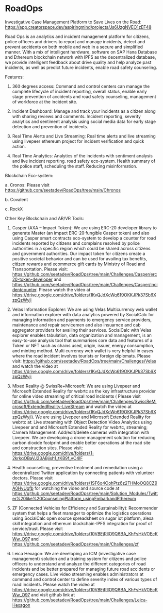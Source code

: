 # RoadOps
Investigative Case Management Platform to Save Lives on the Road: https://app.creatorspace.dev/aspiringmind/projects/Js6UzgNVEO1zEF48

Road Ops is an analytics and incident management platform for citizens, police officers and drivers to report and manage incidents, detect and prevent accidents on both mobile and web in a secure and simplified manner. With a mix of intelligent hardware, software on SAP Hana Database and Ethereum blockchain network with IPFS as the decentralized database, we provide intelligent feedback about drive quality and help analyze past incidents, as well as predict future incidents, enable road safety counseling.

Features:

1. 360 degrees access: Command and control centers can manage the complete lifecycle of incident reporting, overall status, enable early stage prevention of accidents and road safety counseling, management of workforce at the incident site.

2. Incident Dashboard: Manage and track your incidents  as a citizen along with sharing reviews and comments. Incident reporting, severity analytics and sentiment analysis using social media data for early stage detection and prevention of incidents. 

3. Real Time Alerts and Live Streaming: Real time alerts and live streaming using livepeer ethereum project for incident verification and quick action.

4. Real Time Analytics: Analytics of the incidents with sentiment analysis and live incident reporting.  road safety eco-system. Health summary of the police staff, scheduling the staff. Reducing misinformation.


Blockchain Eco-system:

a. Cronos: Please visit https://github.com/seetadev/RoadOps/tree/main/Chronos

b. Covalent

c. RockX


Other Key Blockchain and AR/VR Tools:

1. Casper  (AXA – Impact Token): 
We are using ERC-20 developer library to generate Master (an impact ERC-20 fungible Casper token) and also using Casper smart contracts eco-system to develop a counter for road incidents reported by citizens and complains resolved by police authorities in a specific region which could be shared across citizens and government authorities. Our impact token for citizens create a positive societal behavior and can be used for availing tax benefits, citizen rewards and ecommerce gift cards by Ministry of Road and Transportation. Please visit: https://github.com/seetadev/RoadOps/tree/main/Challenges/Casper/erc20-token-developer and https://github.com/seetadev/RoadOps/tree/main/Challenges/Casper/incidentcounter. Please watch the video at https://drive.google.com/drive/folders/1KvQJdXcWq619OKKJPk37Sb6XzpQzWyji

2. Velas Information Explorer: We are using Velas Multicurrency web wallet and information explorer with data analytics powered by SocialCalc for managing information and payments to emergency service providers, maintenance and repair servicemen and also insuarnce and cab aggregator providers for availing their services. SocialCalc with Velas explorer enables tabulation, data organization and management, is an easy-to-use analysis tool that summarises core data and features of a Token or NFT such as chains used, origin, issuer, energy consumption, and minting method.
Multi currency web wallet is very helpful in cases where the road incident involves tourists or foreign diplomats.
Please visit: https://github.com/seetadev/RoadOps/tree/main/Challenges/Velas and watch the video at https://drive.google.com/drive/folders/1KvQJdXcWq619OKKJPk37Sb6XzpQzWyji

3. Mixed Reality @ SwissRe+Microsoft: We are using Livepeer and Microsoft Extended Reality for webrtc as the key infrastructure provider for online video streaming of critical road incidents ( Please visit https://github.com/seetadev/RoadOps/tree/main/Challenges/SwissReMicrosoft/ExtendedReality-LiveStream and watch the video at https://drive.google.com/drive/folders/1KvQJdXcWq619OKKJPk37Sb6XzpQzWyji). We are using Livepeer and Microsoft Extended Reality for webrtc at: Live streaming with Object Detection Video Analytics using Livepeer and and Microsoft Extended Reality for webrtc, streaming; Camera Management: Add/edit/delete cameras with integration with Livepeer. We are developing a drone management solution for reducing carbon dioxide footprint and enable better operations at the road site and construction sites. Please visit: https://drive.google.com/drive/folders/1-2krkqOBaVJ23ABjish1_tKB9f_vC4IF

4. Health counselling, preventive treatment and remediation using a decentralized Twitter application by connecting patients with volunteer doctors. Please visit https://drive.google.com/drive/folders/1SF6o4OohPtz6z2THMoOQ8CZ9A0HvUgfb for watching the video and source code at https://github.com/seetadev/RoadOps/tree/main/Solution_Modules/Twitter%20like%20CounselingPlatform_usingEmbarkandEthereum

5. ZF (Connected Vehicles for Efficiency and Sustainability): Recommender system that helps a fleet manager to optimize the logistics operations using SocialCalc open source spreadsheet on sugar iot platform, alexa skill integration and ethereum blockchain-IPFS integration for proof of service/trust. Please visit https://drive.google.com/drive/folders/10VBEjRllO9Q6BA_KhFsHkVOEcKWw_O97 and https://github.com/seetadev/RoadOps/tree/main/Challenges/zf

6. Leica Hexagon: We are developing an ICM (investigative case management) solution and a training system for citizens and police officers to understand and analyze the different categories of road incidents and be better prepared for managing future road accidents or emergency cases. Live video streaming enables administrators at command and control center to define severity index of various types of road incidents. Please watch the video at https://drive.google.com/drive/folders/10VBEjRllO9Q6BA_KhFsHkVOEcKWw_O97 and visit github link at https://github.com/seetadev/RoadOps/tree/main/Challenges/Leica-Hexagon

